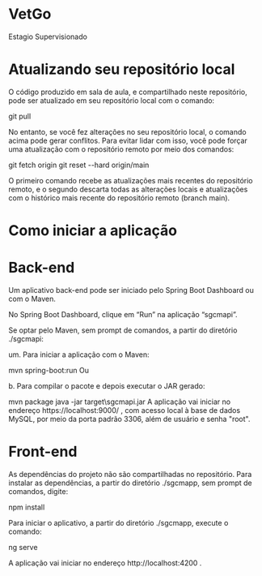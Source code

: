 # VetGo
Estagio Supervisionado
# Atualizando seu repositório local
O código produzido em sala de aula, e compartilhado neste repositório, pode ser atualizado em seu repositório local com o comando:

git pull

No entanto, se você fez alterações no seu repositório local, o comando acima pode gerar conflitos. Para evitar lidar com isso, você pode forçar uma atualização com o repositório remoto por meio dos comandos:

git fetch origin
git reset --hard origin/main

O primeiro comando recebe as atualizações mais recentes do repositório remoto, e o segundo descarta todas as alterações locais e atualizações com o histórico mais recente do repositório remoto (branch main).

# Como iniciar a aplicação
# Back-end
Um aplicativo back-end pode ser iniciado pelo Spring Boot Dashboard ou com o Maven.

No Spring Boot Dashboard, clique em “Run” na aplicação “sgcmapi”.

Se optar pelo Maven, sem prompt de comandos, a partir do diretório ./sgcmapi:

um. Para iniciar a aplicação com o Maven:

mvn spring-boot:run
Ou

b. Para compilar o pacote e depois executar o JAR gerado:

mvn package
java -jar target\sgcmapi.jar
A aplicação vai iniciar no endereço https://localhost:9000/ , com acesso local à base de dados MySQL, por meio da porta padrão 3306, além de usuário e senha "root".

# Front-end
As dependências do projeto não são compartilhadas no repositório. Para instalar as dependências, a partir do diretório ./sgcmapp, sem prompt de comandos, digite:

npm install

Para iniciar o aplicativo, a partir do diretório ./sgcmapp, execute o comando:

ng serve

A aplicação vai iniciar no endereço http://localhost:4200 .

